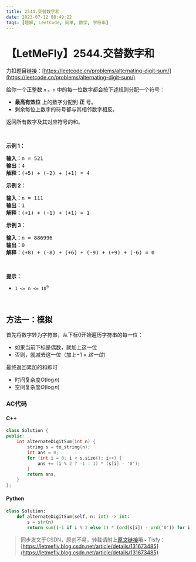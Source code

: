 ```yaml
---
title: 2544.交替数字和
date: 2023-07-12 08:49:22
tags: [题解, LeetCode, 简单, 数学, 字符串]
---
```


# 【LetMeFly】2544.交替数字和

力扣题目链接：[https://leetcode.cn/problems/alternating-digit-sum/](https://leetcode.cn/problems/alternating-digit-sum/)

<p>给你一个正整数 <code>n</code> 。<code>n</code> 中的每一位数字都会按下述规则分配一个符号：</p>

<ul>
	<li><strong>最高有效位</strong> 上的数字分配到 <strong>正</strong> 号。</li>
	<li>剩余每位上数字的符号都与其相邻数字相反。</li>
</ul>

<p>返回所有数字及其对应符号的和。</p>

<p>&nbsp;</p>

<p><strong>示例 1：</strong></p>

<pre>
<strong>输入：</strong>n = 521
<strong>输出：</strong>4
<strong>解释：</strong>(+5) + (-2) + (+1) = 4</pre>

<p><strong>示例 2：</strong></p>

<pre>
<strong>输入：</strong>n = 111
<strong>输出：</strong>1
<strong>解释：</strong>(+1) + (-1) + (+1) = 1
</pre>

<p><strong>示例 3：</strong></p>

<pre>
<strong>输入：</strong>n = 886996
<strong>输出：</strong>0
<strong>解释：</strong>(+8) + (-8) + (+6) + (-9) + (+9) + (-6) = 0
</pre>

<p>&nbsp;</p>

<p><strong>提示：</strong></p>

<ul>
	<li><code>1 &lt;= n &lt;= 10<sup>9</sup></code></li>
</ul>

<p>&nbsp;</p>


    
## 方法一：模拟

首先将数字转为字符串，从下标0开始遍历字符串的每一位：

+ 如果当前下标是偶数，就加上这一位
+ 否则，就减去这一位（加上$-1\times 这一位$）

最终返回累加的和即可

+ 时间复杂度$O(\log n)$
+ 空间复杂度$O(\log n)$

### AC代码

#### C++

```cpp
class Solution {
public:
    int alternateDigitSum(int n) {
        string s = to_string(n);
        int ans = 0;
        for (int i = 0; i < s.size(); i++) {
            ans += (i % 2 ? -1 : 1) * (s[i] - '0');
        }
        return ans;
    }
};
```

#### Python

```python
class Solution:
    def alternateDigitSum(self, n: int) -> int:
        s = str(n)
        return sum((-1 if i % 2 else 1) * (ord(s[i]) - ord('0')) for i in range(len(s)))
```

> 同步发文于CSDN，原创不易，转载请附上[原文链接](https://blog.tisfy.eu.org/2023/07/12/LeetCode%202544.%E4%BA%A4%E6%9B%BF%E6%95%B0%E5%AD%97%E5%92%8C/)哦~
> Tisfy：[https://letmefly.blog.csdn.net/article/details/131673485](https://letmefly.blog.csdn.net/article/details/131673485)
